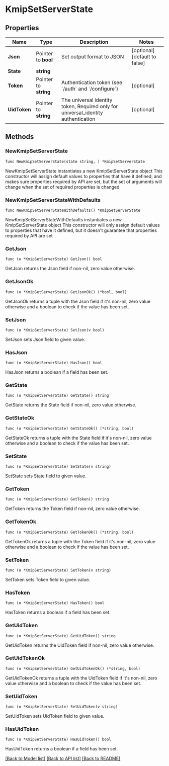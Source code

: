 # KmipSetServerState

## Properties

Name | Type | Description | Notes
------------ | ------------- | ------------- | -------------
**Json** | Pointer to **bool** | Set output format to JSON | [optional] [default to false]
**State** | **string** |  | 
**Token** | Pointer to **string** | Authentication token (see &#x60;/auth&#x60; and &#x60;/configure&#x60;) | [optional] 
**UidToken** | Pointer to **string** | The universal identity token, Required only for universal_identity authentication | [optional] 

## Methods

### NewKmipSetServerState

`func NewKmipSetServerState(state string, ) *KmipSetServerState`

NewKmipSetServerState instantiates a new KmipSetServerState object
This constructor will assign default values to properties that have it defined,
and makes sure properties required by API are set, but the set of arguments
will change when the set of required properties is changed

### NewKmipSetServerStateWithDefaults

`func NewKmipSetServerStateWithDefaults() *KmipSetServerState`

NewKmipSetServerStateWithDefaults instantiates a new KmipSetServerState object
This constructor will only assign default values to properties that have it defined,
but it doesn't guarantee that properties required by API are set

### GetJson

`func (o *KmipSetServerState) GetJson() bool`

GetJson returns the Json field if non-nil, zero value otherwise.

### GetJsonOk

`func (o *KmipSetServerState) GetJsonOk() (*bool, bool)`

GetJsonOk returns a tuple with the Json field if it's non-nil, zero value otherwise
and a boolean to check if the value has been set.

### SetJson

`func (o *KmipSetServerState) SetJson(v bool)`

SetJson sets Json field to given value.

### HasJson

`func (o *KmipSetServerState) HasJson() bool`

HasJson returns a boolean if a field has been set.

### GetState

`func (o *KmipSetServerState) GetState() string`

GetState returns the State field if non-nil, zero value otherwise.

### GetStateOk

`func (o *KmipSetServerState) GetStateOk() (*string, bool)`

GetStateOk returns a tuple with the State field if it's non-nil, zero value otherwise
and a boolean to check if the value has been set.

### SetState

`func (o *KmipSetServerState) SetState(v string)`

SetState sets State field to given value.


### GetToken

`func (o *KmipSetServerState) GetToken() string`

GetToken returns the Token field if non-nil, zero value otherwise.

### GetTokenOk

`func (o *KmipSetServerState) GetTokenOk() (*string, bool)`

GetTokenOk returns a tuple with the Token field if it's non-nil, zero value otherwise
and a boolean to check if the value has been set.

### SetToken

`func (o *KmipSetServerState) SetToken(v string)`

SetToken sets Token field to given value.

### HasToken

`func (o *KmipSetServerState) HasToken() bool`

HasToken returns a boolean if a field has been set.

### GetUidToken

`func (o *KmipSetServerState) GetUidToken() string`

GetUidToken returns the UidToken field if non-nil, zero value otherwise.

### GetUidTokenOk

`func (o *KmipSetServerState) GetUidTokenOk() (*string, bool)`

GetUidTokenOk returns a tuple with the UidToken field if it's non-nil, zero value otherwise
and a boolean to check if the value has been set.

### SetUidToken

`func (o *KmipSetServerState) SetUidToken(v string)`

SetUidToken sets UidToken field to given value.

### HasUidToken

`func (o *KmipSetServerState) HasUidToken() bool`

HasUidToken returns a boolean if a field has been set.


[[Back to Model list]](../README.md#documentation-for-models) [[Back to API list]](../README.md#documentation-for-api-endpoints) [[Back to README]](../README.md)


